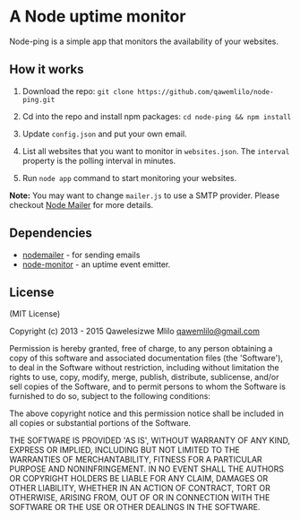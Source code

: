 # A Node uptime monitor

Node-ping is a simple app that monitors the availability of your websites.

## How it works

1. Download the repo: `git clone https://github.com/qawemlilo/node-ping.git`

2. Cd into the repo and install npm packages: `cd node-ping && npm install`

3. Update `config.json` and put your own email.

4. List all websites that you want to monitor in `websites.json`. The `interval` property is the polling interval in minutes.  

5. Run `node app` command to start monitoring your websites.

**Note:** You may want to change `mailer.js` to use a SMTP provider. Please checkout [Node Mailer](https://github.com/andris9/Nodemailer) for more details.

## Dependencies
 - [nodemailer](https://github.com/andris9/Nodemailer) - for sending emails
 - [node-monitor](https://github.com/qawemlilo/node-monitor) - an uptime event emitter.


## License

(MIT License)

Copyright (c) 2013 - 2015 Qawelesizwe Mlilo <qawemlilo@gmail.com>

Permission is hereby granted, free of charge, to any person obtaining a copy of this software and associated documentation files (the 'Software'), to deal in the Software without restriction, including without limitation the rights to use, copy, modify, merge, publish, distribute, sublicense, and/or sell copies of the Software, and to permit persons to whom the Software is furnished to do so, subject to the following conditions:

The above copyright notice and this permission notice shall be included in all copies or substantial portions of the Software.

THE SOFTWARE IS PROVIDED 'AS IS', WITHOUT WARRANTY OF ANY KIND, EXPRESS OR IMPLIED, INCLUDING BUT NOT LIMITED TO THE WARRANTIES OF MERCHANTABILITY, FITNESS FOR A PARTICULAR PURPOSE AND NONINFRINGEMENT. IN NO EVENT SHALL THE AUTHORS OR COPYRIGHT HOLDERS BE LIABLE FOR ANY CLAIM, DAMAGES OR OTHER LIABILITY, WHETHER IN AN ACTION OF CONTRACT, TORT OR OTHERWISE, ARISING FROM, OUT OF OR IN CONNECTION WITH THE SOFTWARE OR THE USE OR OTHER DEALINGS IN THE SOFTWARE.
